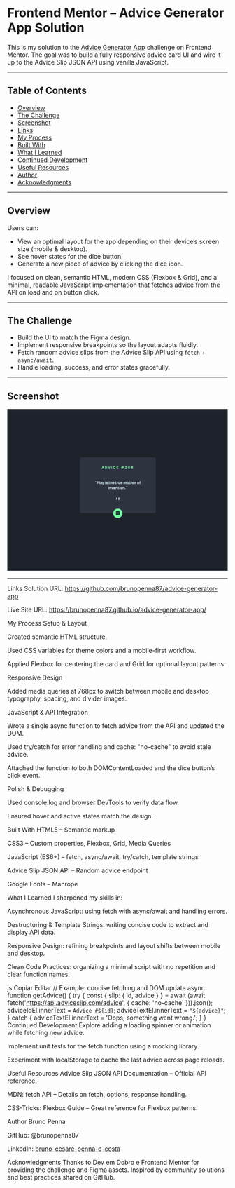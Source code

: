 # Frontend Mentor – Advice Generator App Solution

This is my solution to the [Advice Generator App](https://www.frontendmentor.io/challenges/advice-generator-app-QdUG-13db) challenge on Frontend Mentor. The goal was to build a fully responsive advice card UI and wire it up to the Advice Slip JSON API using vanilla JavaScript.

---

## Table of Contents

- [Overview](#overview)
- [The Challenge](#the-challenge)
- [Screenshot](#screenshot)
- [Links](#links)
- [My Process](#my-process)
- [Built With](#built-with)
- [What I Learned](#what-i-learned)
- [Continued Development](#continued-development)
- [Useful Resources](#useful-resources)
- [Author](#author)
- [Acknowledgments](#acknowledgments)

---

## Overview

Users can:

- View an optimal layout for the app depending on their device’s screen size (mobile & desktop).  
- See hover states for the dice button.  
- Generate a new piece of advice by clicking the dice icon.  

I focused on clean, semantic HTML, modern CSS (Flexbox & Grid), and a minimal, readable JavaScript implementation that fetches advice from the API on load and on button click.

---

## The Challenge

- Build the UI to match the Figma design.  
- Implement responsive breakpoints so the layout adapts fluidly.  
- Fetch random advice slips from the Advice Slip API using `fetch` + `async/await`.  
- Handle loading, success, and error states gracefully.  

---

## Screenshot

![Advice Generator App Screenshot](./screenshots/advice-generator-screenshot.png)

---


Links
Solution URL: https://github.com/brunopenna87/advice-generator-app

Live Site URL: https://brunopenna87.github.io/advice-generator-app/

My Process
Setup & Layout

Created semantic HTML structure.

Used CSS variables for theme colors and a mobile-first workflow.

Applied Flexbox for centering the card and Grid for optional layout patterns.

Responsive Design

Added media queries at 768px to switch between mobile and desktop typography, spacing, and divider images.

JavaScript & API Integration

Wrote a single async function to fetch advice from the API and updated the DOM.

Used try/catch for error handling and cache: "no-cache" to avoid stale advice.

Attached the function to both DOMContentLoaded and the dice button’s click event.

Polish & Debugging

Used console.log and browser DevTools to verify data flow.

Ensured hover and active states match the design.

Built With
HTML5 – Semantic markup

CSS3 – Custom properties, Flexbox, Grid, Media Queries

JavaScript (ES6+) – fetch, async/await, try/catch, template strings

Advice Slip JSON API – Random advice endpoint

Google Fonts – Manrope

What I Learned
I sharpened my skills in:

Asynchronous JavaScript: using fetch with async/await and handling errors.

Destructuring & Template Strings: writing concise code to extract and display API data.

Responsive Design: refining breakpoints and layout shifts between mobile and desktop.

Clean Code Practices: organizing a minimal script with no repetition and clear function names.

js
Copiar
Editar
// Example: concise fetching and DOM update
async function getAdvice() {
  try {
    const { slip: { id, advice } } = await (await fetch('https://api.adviceslip.com/advice', { cache: 'no-cache' })).json();
    adviceIdEl.innerText = `Advice #${id}`;
    adviceTextEl.innerText = `"${advice}"`;
  } catch {
    adviceTextEl.innerText = 'Oops, something went wrong.';
  }
}
Continued Development
Explore adding a loading spinner or animation while fetching new advice.

Implement unit tests for the fetch function using a mocking library.

Experiment with localStorage to cache the last advice across page reloads.

Useful Resources
Advice Slip JSON API Documentation – Official API reference.

MDN: fetch API – Details on fetch, options, response handling.

CSS-Tricks: Flexbox Guide – Great reference for Flexbox patterns.

Author
Bruno Penna

GitHub: @brunopenna87

LinkedIn: [bruno-cesare-penna-e-costa](https://www.linkedin.com/in/bruno-cesare-penna-e-costa-77951a6a/)

Acknowledgments
Thanks to Dev em Dobro e Frontend Mentor for providing the challenge and Figma assets.
Inspired by community solutions and best practices shared on GitHub.
